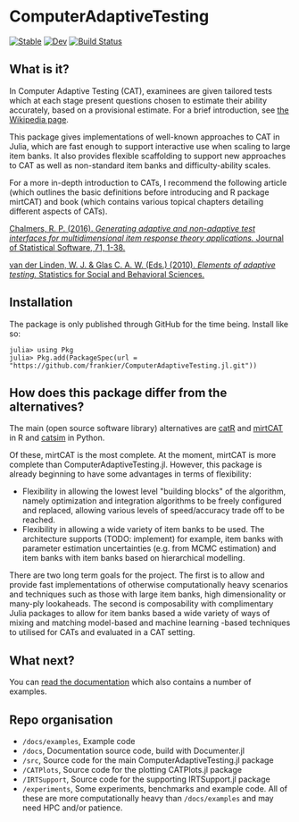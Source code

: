 # ComputerAdaptiveTesting

[![Stable](https://img.shields.io/badge/docs-stable-blue.svg)](https://frankier.github.io/ComputerAdaptiveTesting.jl/stable)
[![Dev](https://img.shields.io/badge/docs-dev-blue.svg)](https://frankier.github.io/ComputerAdaptiveTesting.jl/dev)
[![Build Status](https://github.com/frankier/ComputerAdaptiveTesting.jl/actions/workflows/CI.yml/badge.svg?branch=main)](https://github.com/frankier/ComputerAdaptiveTesting.jl/actions/workflows/CI.yml?query=branch%3Amain)

## What is it?

In Computer Adaptive Testing (CAT), examinees are given tailored tests which at
each stage present questions chosen to estimate their ability accurately, based
on a provisional estimate. For a brief introduction, see [the Wikipedia
page](https://en.wikipedia.org/wiki/Computerized_adaptive_testing).

This package gives implementations of well-known approaches to CAT in Julia,
which are fast enough to support interactive use when scaling to large item
banks. It also provides flexible scaffolding to support new approaches to CAT
as well as non-standard item banks and difficulty-ability scales.

For a more in-depth introduction to CATs, I recommend the following article
(which outlines the basic definitions before introducing and R package mirtCAT)
and book (which contains various topical chapters detailing different aspects
of CATs).

[Chalmers, R. P. (2016).
*Generating adaptive and non-adaptive test interfaces for multidimensional item
response theory applications.*
Journal of Statistical Software, 71, 1-38.](https://doi.org/10.18637/JSS.V071.I05)

[van der Linden, W. J. & Glas C. A. W. (Eds.) (2010).
*Elements of adaptive testing.*
Statistics for Social and Behavioral Sciences.](https://doi.org/10.1007/978-0-387-85461-8)

## Installation

The package is only published through GitHub for the time being. Install like so:

```
julia> using Pkg
julia> Pkg.add(PackageSpec(url = "https://github.com/frankier/ComputerAdaptiveTesting.jl.git"))
```

## How does this package differ from the alternatives?

The main (open source software library) alternatives are
[catR](https://cran.r-project.org/web/packages/catR/index.html) and
[mirtCAT](https://cran.r-project.org/web/packages/mirtCAT/index.html) in R and
[catsim](https://github.com/douglasrizzo/catsim) in Python.

Of these, mirtCAT is the most complete. At the moment, mirtCAT is more complete
than ComputerAdaptiveTesting.jl. However, this package is already beginning to
have some advantages in terms of flexibility:

 * Flexibility in allowing the lowest level "building blocks" of the algorithm,
   namely optimization and integration algorithms to be freely configured and
   replaced, allowing various levels of speed/accuracy trade off to be reached.
 * Flexibility in allowing a wide variety of item banks to be used. The
   architecture supports (TODO: implement) for example, item banks with
   parameter estimation uncertainties (e.g. from MCMC estimation) and item
   banks with item banks based on hierarchical modelling.

There are two long term goals for the project. The first is to allow and
provide fast implementations of otherwise computationally heavy scenarios and
techniques such as those with large item banks, high dimensionality or many-ply
lookaheads. The second is composability with complimentary Julia packages to
allow for item banks based a wide variety of ways of mixing and matching
model-based and machine learning -based techniques to utilised for CATs and
evaluated in a CAT setting.

## What next?

You can [read the
documentation](https://frankier.github.io/ComputerAdaptiveTesting.jl/dev) which
also contains a number of examples.

## Repo organisation

 * `/docs/examples`, Example code
 * `/docs`, Documentation source code, build with Documenter.jl
 * `/src`, Source code for the main ComputerAdaptiveTesting.jl package
 * `/CATPlots`, Source code for the plotting CATPlots.jl package
 * `/IRTSupport`, Source code for the supporting IRTSupport.jl package
 * `/experiments`, Some experiments, benchmarks and example code. All of these
   are more computationally heavy than `/docs/examples` and may need HPC and/or
   patience.
